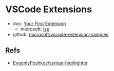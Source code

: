 # VSCode Extensions

- doc: [Your First Extension](https://code.visualstudio.com/api/get-started/your-first-extension)
  - microsoft: [lsp](https://microsoft.github.io/language-server-protocol/)
- github: [microsoft/vscode-extension-samples](https://github.com/microsoft/vscode-extension-samples)

## Refs

- [EvgeniyPeshkov/syntax-highlighter](https://github.com/EvgeniyPeshkov/syntax-highlighter)

